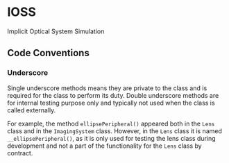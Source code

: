 # IOSS
Implicit Optical System Simulation 



## Code Conventions


### Underscore 

Single underscore methods means they are private to the class and is required for the class to perform its duty. Double underscore methods are for internal testing purpose only and typically not used when the class is called externally. 

For example, the method `ellipsePeripheral()` appeared both in the `Lens` class and in the `ImagingSystem` class. However, in the `Lens` class it is named `__ellipsePeripheral()`, as it is only used for testing the lens class during development and not a part of the functionality for the `Lens` class by contract.  